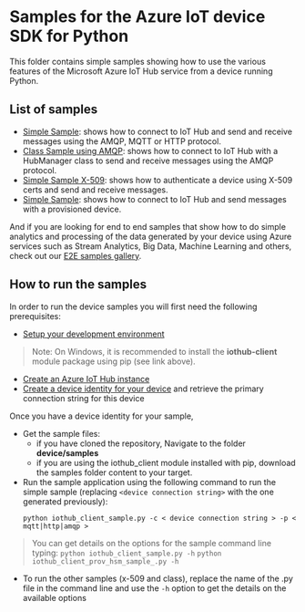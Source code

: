 # Samples for the Azure IoT device SDK for Python

This folder contains simple samples showing how to use the various features of the Microsoft Azure IoT Hub service from a device running Python.

## List of samples

* [Simple Sample](iothub_client_sample.py): shows how to connect to IoT Hub and send and receive messages using the AMQP, MQTT or HTTP protocol.
* [Class Sample using AMQP](iothub_client_sample_class.py): shows how to connect to IoT Hub with a HubManager class to send and receive messages using the AMQP protocol.
* [Simple Sample X-509](iothub_client_sample_x509.py):  shows how to authenticate a device using X-509 certs and send and receive messages.
* [Simple Sample](iothub_client_prov_hsm_sample_.py): shows how to connect to IoT Hub and send messages with a provisioned device.

And if you are looking for end to end samples that show how to do simple analytics and processing of the data generated by your device using Azure services such as Stream Analytics, Big Data, Machine Learning and others, check out our [E2E samples gallery](http://aka.ms/azureiotsamples).

## How to run the samples
In order to run the device samples you will first need the following prerequisites:
* [Setup your development environment][devbox-setup]
> Note: On Windows, it is recommended to install the **iothub-client** module package using pip (see link above).
* [Create an Azure IoT Hub instance][lnk-setup-iot-hub]
* [Create a device identity for your device][lnk-manage-iot-hub] and retrieve the primary connection string for this device

Once you have a device identity for your sample,
* Get the sample files:
   * if you have cloned the repository, Navigate to the folder **device/samples**
   * if you are using the iothub_client module installed with pip, download the samples folder content to your target.
* Run the sample application using the following command to run the simple sample (replacing `<device connection string>` with the one generated previously):
    ```
	python iothub_client_sample.py -c < device connection string > -p < mqtt|http|amqp >
    ```
> You can get details on the options for the sample command line typing:
> `python iothub_client_sample.py -h`
> `python iothub_client_prov_hsm_sample_.py -h`
* To run the other samples (x-509 and class), replace the name of the .py file in the command line and use the `-h` option to get the details on the available options

[lnk-setup-iot-hub]: https://aka.ms/howtocreateazureiothub
[lnk-manage-iot-hub]: https://aka.ms/manageiothub
[devbox-setup]: ../../doc/python-devbox-setup.md
